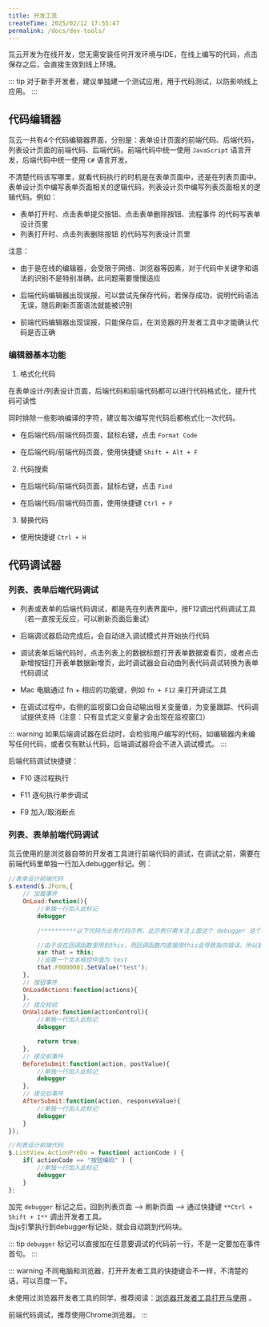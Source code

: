 ```yaml
---
title: 开发工具
createTime: 2025/02/12 17:55:47
permalink: /docs/dev-tools/
---
```


氚云开发为在线开发，您无需安装任何开发环境与IDE，在线上编写的代码，点击保存之后，会直接生效到线上环境。

::: tip
对于新手开发者，建议单独建一个测试应用，用于代码测试，以防影响线上应用。
:::


## 代码编辑器

氚云一共有4个代码编辑器界面，分别是：表单设计页面的前端代码、后端代码，列表设计页面的前端代码、后端代码。前端代码中统一使用 ```JavaScript``` 语言开发，后端代码中统一使用 ```C#``` 语言开发。

不清楚代码该写哪里，就看代码执行的时机是在表单页面中，还是在列表页面中。表单设计页中编写表单页面相关的逻辑代码，列表设计页中编写列表页面相关的逻辑代码。例如：
- 表单打开时、点击表单提交按钮、点击表单删除按钮、流程事件 的代码写表单设计页里
- 列表打开时、点击列表删除按钮 的代码写列表设计页里

注意：

- 由于是在线的编辑器，会受限于网络、浏览器等因素，对于代码中关键字和语法的识别不是特别准确，此问题需要慢慢适应

- 后端代码编辑器出现误报，可以尝试先保存代码，若保存成功，说明代码语法无误，随后刷新页面语法就能被识别

- 前端代码编辑器出现误报，只能保存后，在浏览器的开发者工具中才能确认代码是否正确

### 编辑器基本功能

1. 格式化代码

在表单设计/列表设计页面，后端代码和前端代码都可以进行代码格式化，提升代码可读性

同时排除一些影响编译的字符，建议每次编写完代码后都格式化一次代码。

- 在后端代码/前端代码页面，鼠标右键，点击 ```Format Code```

- 在后端代码/前端代码页面，使用快捷键 ```Shift + Alt + F```

2. 代码搜索

- 在后端代码/前端代码页面，鼠标右键，点击 ```Find```

- 在后端代码/前端代码页面，使用快捷键 ```Ctrl + F```

3. 替换代码

- 使用快捷键 ```Ctrl + H```


## 代码调试器

### 列表、表单后端代码调试

- 列表或表单的后端代码调试，都是先在列表界面中，按F12调出代码调试工具（若一直按无反应，可以刷新页面后重试）

- 后端调试器启动完成后，会自动进入调试模式并开始执行代码

- 调试表单后端代码时，点击列表上的数据标题打开表单数据查看页，或者点击新增按钮打开表单数据新增页，此时调试器会自动由列表代码调试转换为表单代码调试

- Mac 电脑通过 fn + 相应的功能键，例如 ```fn + F12```  来打开调试工具
  
- 在调试过程中，右侧的监视窗口会自动输出相关变量值，为变量跟踪、代码调试提供支持（注意：只有显式定义变量才会出现在监视窗口）

::: warning
如果后端调试器在启动时，会检验用户编写的代码，如编辑器内未编写任何代码，或者仅有默认代码，后端调试器将会不进入调试模式。
:::

后端代码调试快捷键：

- F10 逐过程执行

- F11 逐句执行单步调试

- F9  加入/取消断点

### 列表、表单前端代码调试

氚云使用的是浏览器自带的开发者工具进行前端代码的调试，在调试之前，需要在前端代码里单独一行加入debugger标记。例：

``` js
//表单设计前端代码
$.extend($.JForm,{
    // 加载事件
    OnLoad:function(){
        //单独一行加入此标记
        debugger

        /**********以下代码为业务代码示例，此示例只需关注上面这个 debugger 这个标记如何添加**********/

        //由于会在回调函数里用到this，而回调函数内直接用this会导致指向错误，所以要在此处先用一个变量存储
        var that = this;
        //设置一个文本框控件值为 test
        that.F0000001.SetValue("test");
    },
    // 按钮事件
    OnLoadActions:function(actions){
    },
    // 提交校验
    OnValidate:function(actionControl){
        //单独一行加入此标记
        debugger

        return true;
    },
    // 提交前事件
    BeforeSubmit:function(action, postValue){
        //单独一行加入此标记
        debugger
    },
    // 提交后事件
    AfterSubmit:function(action, responseValue){
        //单独一行加入此标记
        debugger
    }
});
```

``` js
//列表设计前端代码
$.ListView.ActionPreDo = function( actionCode ) {
    if( actionCode == "按钮编码" ) {
        //单独一行加入此标记
        debugger
    }
};
```

加完 ```debugger``` 标记之后，回到列表页面 --> 刷新页面 --> 通过快捷键 ```**Ctrl + Shift + I**``` 调出开发者工具。  
当js引擎执行到debugger标记处，就会自动跳到代码块。

::: tip
```debugger``` 标记可以直接加在任意要调试的代码前一行，不是一定要加在事件首句。
:::

::: warning
不同电脑和浏览器，打开开发者工具的快捷键会不一样，不清楚的话，可以百度一下。

未使用过浏览器开发者工具的同学，推荐阅读：[浏览器开发者工具打开与使用](https://developer.mozilla.org/zh-CN/docs/Learn/Common_questions/What_are_browser_developer_tools) 。

前端代码调试，推荐使用Chrome浏览器。
:::
